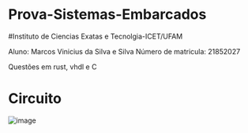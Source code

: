 # Prova-Sistemas-Embarcados

#Instituto de Ciencias Exatas e Tecnolgia-ICET/UFAM

Aluno: Marcos Vinicius da Silva e Silva
Número de matricula: 21852027

Questões em rust, vhdl e C


# Circuito

![image](https://user-images.githubusercontent.com/91922229/136661663-f3fb2112-1f9e-491b-9296-fc89d26d49f6.png)



